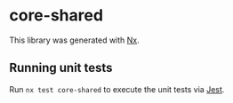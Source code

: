 # core-shared

This library was generated with [Nx](https://nx.dev).

## Running unit tests

Run `nx test core-shared` to execute the unit tests via [Jest](https://jestjs.io).
